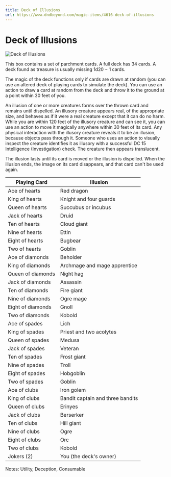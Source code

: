 ```yaml
---
title: Deck of Illusions
url: https://www.dndbeyond.com/magic-items/4616-deck-of-illusions
---
```


# Deck of Illusions

![Deck of Illusions](deck-of-illusions.png)

This box contains a set of parchment cards. A full deck has 34 cards. A deck found as treasure is usually missing 1d20 − 1 cards.

The magic of the deck functions only if cards are drawn at random (you can use an altered deck of playing cards to simulate the deck). You can use an action to draw a card at random from the deck and throw it to the ground at a point within 30 feet of you.

An illusion of one or more creatures forms over the thrown card and remains until dispelled. An illusory creature appears real, of the appropriate size, and behaves as if it were a real creature except that it can do no harm. While you are within 120 feet of the illusory creature and can see it, you can use an action to move it magically anywhere within 30 feet of its card. Any physical interaction with the illusory creature reveals it to be an illusion, because objects pass through it. Someone who uses an action to visually inspect the creature identifies it as illusory with a successful DC 15 Intelligence (Investigation) check. The creature then appears translucent.

The illusion lasts until its card is moved or the illusion is dispelled. When the illusion ends, the image on its card disappears, and that card can't be used again.

| Playing Card | Illusion |
|---|---|
| Ace of hearts | Red dragon |
| King of hearts | Knight and four guards |
| Queen of hearts | Succubus or incubus |
| Jack of hearts | Druid |
| Ten of hearts | Cloud giant |
| Nine of hearts | Ettin |
| Eight of hearts | Bugbear |
| Two of hearts | Goblin |
| Ace of diamonds | Beholder |
| King of diamonds | Archmage and mage apprentice |
| Queen of diamonds | Night hag |
| Jack of diamonds | Assassin |
| Ten of diamonds | Fire giant |
| Nine of diamonds | Ogre mage |
| Eight of diamonds | Gnoll |
| Two of diamonds | Kobold |
| Ace of spades | Lich |
| King of spades | Priest and two acolytes |
| Queen of spades | Medusa |
| Jack of spades | Veteran |
| Ten of spades | Frost giant |
| Nine of spades | Troll |
| Eight of spades | Hobgoblin |
| Two of spades | Goblin |
| Ace of clubs | Iron golem |
| King of clubs | Bandit captain and three bandits |
| Queen of clubs | Erinyes |
| Jack of clubs | Berserker |
| Ten of clubs | Hill giant |
| Nine of clubs | Ogre |
| Eight of clubs | Orc |
| Two of clubs | Kobold |
| Jokers (2) | You (the deck's owner) |


Notes: Utility, Deception, Consumable